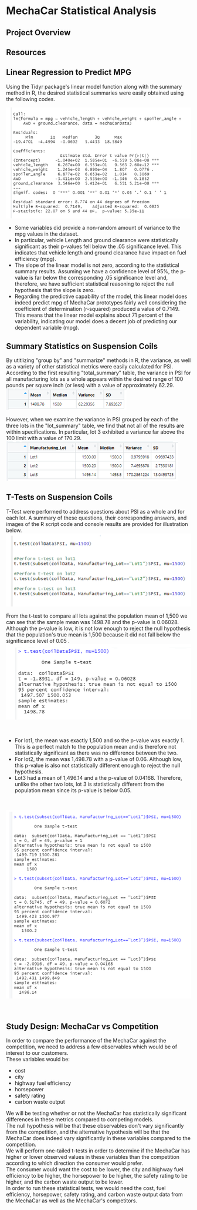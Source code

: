 # MechaCar Statistical Analysis

## Project Overview

## Resources

## Linear Regression to Predict MPG
Using the Tidyr package's linear model function along with the summary method in R, the desired statistical summaries were easily obtained using the following codes.
<br/>

![01.png](Images/01.png)

- Some variables did provide a non-random amount of variance to the mpg values in the dataset.
- In particular, vehicle Length and ground clearance were statistically significant as their p-values fell below the .05 significance level. This indicates that vehicle length and ground clearance have impact on fuel efficiency (mpg).
- The slope of the linear model is not zero, according to the statistical summary results. Assuming we have a confidence level of 95%, the p-value is far below the corresponding .05 significance level and, therefore, we have sufficient statistical reasoning to reject the null hypothesis that the slope is zero.
- Regarding the predictive capability of the model, this linear model does indeed predict mpg of MechaCar prototypes fairly well considering the coefficient of determination (r-squared) produced a value of 0.7149. This means that the linear model explains about 71 percent of the variability, indicating our model does a decent job of predicting our dependent variable (mpg).


## Summary Statistics on Suspension Coils
By utitlizing "group by" and "summarize" methods in R, the variance, as well as a variety of other statistical metrics were easily calculated for PSI.
According to the first resulting "total_summary" table, the variance in PSI for all manufacturing lots as a whole appears within the desired range of 100 pounds per square inch (or less) with a value of approximately 62.29.
<br/>
![02.png](Images/02.png)

However, when we examine the variance in PSI grouped by each of the three lots in the "lot_summary" table, we find that not all of the results are within specifications. In particular, lot 3 exhibited a variance far above the 100 limit with a value of 170.29.
<br/>
![03.png](Images/03.png)


## T-Tests on Suspension Coils
T-Test were performed to address questions about PSI as a whole and for each lot. A summary of these questions, their corresponding answers, and images of the R script code and console results are provided for illustration below.
<br/>
![04.png](Images/04.png)
<br/>

From the t-test to compare all lots against the population mean of 1,500 we can see that the sample mean was 1498.78 and the p-value is 0.06028. Although the p-value is low, it is not low enough to reject the null hypothesis that the population's true mean is 1,500 because it did not fall below the significance level of 0.05 .
<br/>
![05.png](Images/05.png)

<br/>

- For lot1, the mean was exactly 1,500 and so the p-value was exactly 1. This is a perfect match to the population mean and is therefore not statistically significant as there was no difference between the two.
- For lot2, the mean was 1,498.78 with a p-value of 0.06. Although low, this p-value is also not statistically different enough to reject the null hypothesis.
- Lot3 had a mean of 1,496.14 and a the p-value of 0.04168. Therefore, unlike the other two lots, lot 3 is statistically different from the population mean since its p-value is below 0.05.
<br/>

![06.png](Images/06.png)

<br/> 

## Study Design: MechaCar vs Competition
In order to compare the performance of the MechaCar against the competition, we need to address a few observables which would be of interest to our customers. 
<br/>
These variables would be:
- cost
- city
- highway fuel efficiency
- horsepower
- safety rating
- carbon waste output

We will be testing whether or not the MechaCar has statistically significant differences in these metrics compared to competing models. <br/>
The null hypothesis will be that these observables don't vary significantly from the competition, and the alternative hypothesis will be that the MechaCar does indeed vary significantly in these variables compared to the competition. <br/>
We will perform one-tailed t-tests in order to determine if the MechaCar has higher or lower observed values in these variables than the competition according to which direction the consumer would prefer. <br/>
The consumer would want the cost to be lower, the city and highway fuel efficiency to be higher, the horsepower to be higher, the safety rating to be higher, and the carbon waste output to be lower. <br/>
In order to run these statistical tests, we would need the cost, fuel efficiency, horsepower, safety rating, and carbon waste output data from the MechaCar as well as the MechaCar's competitors.

<br/>


